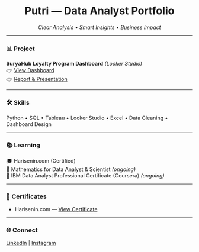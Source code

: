 <h1 align="center">Putri — Data Analyst Portfolio</h1>  

<p align="center">
  <em>Clear Analysis • Smart Insights • Business Impact</em>
</p>  

---

### 📊 Project  
**SuryaHub Loyalty Program Dashboard** *(Looker Studio)*  
👉 [View Dashboard](https://lookerstudio.google.com/reporting/0cf60ecd-92e8-4f49-80d0-7d7548d0bd2c)  
👉 [Report & Presentation](https://docs.google.com/presentation/d/1AXCWAAavoUYl7tjdj_OO10d15HJQhk40/edit?usp=sharing)  

---

### 🛠️ Skills  
Python • SQL • Tableau • Looker Studio • Excel • Data Cleaning • Dashboard Design  

---

### 📚 Learning  
🎓 Harisenin.com (Certified)  
📐 Mathematics for Data Analyst & Scientist *(ongoing)*  
🏅 IBM Data Analyst Professional Certificate (Coursera) *(ongoing)*  

---

### 🏅 Certificates  
- Harisenin.com — [View Certificate](https://drive.google.com/file/d/1V0hskDr9m392bIrNuxG2bawCxJPAfFUY/view?usp=sharing)  


---

### 🌐 Connect  
[LinkedIn](https://www.linkedin.com/in/putri-rahayu-991371105) | [Instagram](https://www.instagram.com/putrirahayu21_)  
